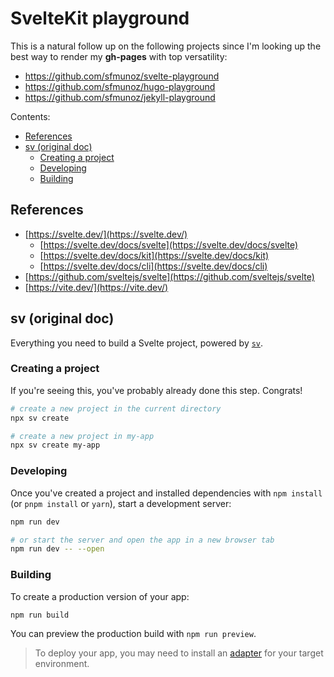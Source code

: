 # SvelteKit playground

This is a natural follow up on the following projects since I'm looking up the best way to render my **gh-pages** with top versatility:

- https://github.com/sfmunoz/svelte-playground
- https://github.com/sfmunoz/hugo-playground
- https://github.com/sfmunoz/jekyll-playground

Contents:

- [References](#references)
- [sv (original doc)](#sv-original-doc)
  - [Creating a project](#creating-a-project)
  - [Developing](#developing)
  - [Building](#building)

## References

- [https://svelte.dev/](https://svelte.dev/)
  - [https://svelte.dev/docs/svelte](https://svelte.dev/docs/svelte)
  - [https://svelte.dev/docs/kit](https://svelte.dev/docs/kit)
  - [https://svelte.dev/docs/cli](https://svelte.dev/docs/cli)
- [https://github.com/sveltejs/svelte](https://github.com/sveltejs/svelte)
- [https://vite.dev/](https://vite.dev/)

## sv (original doc)

Everything you need to build a Svelte project, powered by [`sv`](https://github.com/sveltejs/cli).

### Creating a project

If you're seeing this, you've probably already done this step. Congrats!

```sh
# create a new project in the current directory
npx sv create

# create a new project in my-app
npx sv create my-app
```

### Developing

Once you've created a project and installed dependencies with `npm install` (or `pnpm install` or `yarn`), start a development server:

```sh
npm run dev

# or start the server and open the app in a new browser tab
npm run dev -- --open
```

### Building

To create a production version of your app:

```sh
npm run build
```

You can preview the production build with `npm run preview`.

> To deploy your app, you may need to install an [adapter](https://svelte.dev/docs/kit/adapters) for your target environment.
